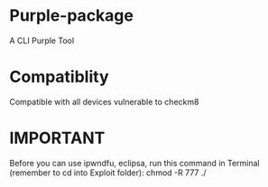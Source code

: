 # Purple-package

A CLI Purple Tool

# Compatiblity
Compatible with all devices vulnerable to checkm8

# IMPORTANT
Before you can use ipwndfu, eclipsa, run this command in Terminal (remember to cd into Exploit folder):
 chmod -R 777 ./

